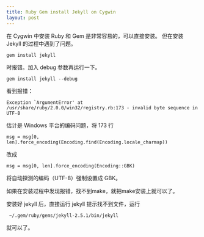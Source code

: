 ```yaml
---
title: Ruby Gem install Jekyll on Cygwin
layout: post
---
```


在 Cygwin 中安装 Ruby 和 Gem 是非常容易的，可以直接安装。
但在安装 Jekyll 的过程中遇到了问题。

    gem install jekyll

时报错。加入 debug 参数再运行一下。

    gem install jekyll --debug

看到报错：

    Exception `ArgumentError' at /usr/share/ruby/2.0.0/win32/registry.rb:173 - invalid byte sequence in UTF-8

估计是 Windows 平台的编码问题，将 173 行

    msg = msg[0, len].force_encoding(Encoding.find(Encoding.locale_charmap))

改成

    msg = msg[0, len].force_encoding(Encoding::GBK)

将自动探测的编码（UTF-8）强制设置成 GBK。

如果在安装过程中发现报错，找不到make，就把make安装上就可以了。

安装好 jekyll 后，直接运行 jekyll 提示找不到文件，运行

     ~/.gem/ruby/gems/jekyll-2.5.1/bin/jekyll

就可以了。
